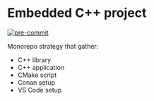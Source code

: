 # Embedded C++ project

[![pre-commit](https://img.shields.io/badge/pre--commit-enabled-brightgreen?logo=pre-commit)](https://github.com/pre-commit/pre-commit)

Monorepo strategy that gather:

- C++ library
- C++ application
- CMake script
- Conan setup
- VS Code setup
